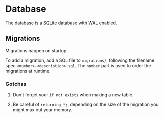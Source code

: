 # Database

The database is a [SQLite](https://sqlite.org) database
with [WAL](https://www.sqlite.org/wal.html) enabled.

## Migrations

Migrations happen on startup.

To add a migration, add a SQL file to `migrations/`, following
the filename spec `<number>-<description>.sql`. The `number`
part is used to order the migrations at runtime.

### Gotchas

1. Don't forget your `if not exists` when making a new table.

2. Be careful of `returning *;`, depending on the size of the
migration you might max out your memory.
